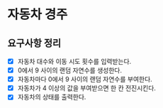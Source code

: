 # 자동차 경주

## 요구사항 정리

- [x] 자동차 대수와 이동 시도 횟수를 입력받는다.
- [x] 0에서 9 사이의 랜덤 자연수를 생성한다.
- [x] 자동차마다 0에서 9 사이의 랜덤 자연수를 부여한다.
- [x] 자동차가 4 이상의 값을 부여받으면 한 칸 전진시킨다.
- [x] 자동차의 상태를 출력한다.